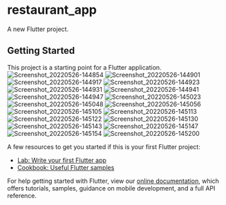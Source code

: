 # restaurant_app

A new Flutter project.

## Getting Started

This project is a starting point for a Flutter application.
![Screenshot_20220526-144854](https://user-images.githubusercontent.com/67283178/197445119-00c5f225-04c4-44dc-9d59-92f3abf58d18.jpg)
![Screenshot_20220526-144901](https://user-images.githubusercontent.com/67283178/197445175-b4964e3a-6494-42f0-821f-41f3a649d42d.jpg)
![Screenshot_20220526-144917](https://user-images.githubusercontent.com/67283178/197445238-a2c78c62-4ae1-4b3f-a89d-9ab171e68fc0.jpg)
![Screenshot_20220526-144923](https://user-images.githubusercontent.com/67283178/197445307-5918906a-045e-4296-9fe0-bef197bea5cb.jpg)
![Screenshot_20220526-144931](https://user-images.githubusercontent.com/67283178/197445349-aac063c8-4e9c-4cd5-b74f-170d4dedf782.jpg)
![Screenshot_20220526-144941](https://user-images.githubusercontent.com/67283178/197445410-2bb0a784-e529-4dd9-8f26-4b7bb225a406.jpg)
![Screenshot_20220526-144947](https://user-images.githubusercontent.com/67283178/197445448-d8a871f8-8b52-46fe-9f4b-94d95f15de99.jpg)
![Screenshot_20220526-145023](https://user-images.githubusercontent.com/67283178/197445481-1b51bee3-bafd-477e-9b02-f5277b26b28f.jpg)
![Screenshot_20220526-145048](https://user-images.githubusercontent.com/67283178/197445580-c81cea6c-b850-4c7d-b47a-fb6ea65dd562.jpg)
![Screenshot_20220526-145056](https://user-images.githubusercontent.com/67283178/197445590-f7252d8f-64e5-484c-9268-99b939ae1ccb.jpg)
![Screenshot_20220526-145105](https://user-images.githubusercontent.com/67283178/197445596-dea2e609-8f4c-4514-8bd3-d27c74fb8d8e.jpg)
![Screenshot_20220526-145113](https://user-images.githubusercontent.com/67283178/197445597-a53196dc-fc27-4d25-9393-5c58a327eed6.jpg)
![Screenshot_20220526-145122](https://user-images.githubusercontent.com/67283178/197445600-0eced349-79e9-4e0d-b072-7c2adb520451.jpg)
![Screenshot_20220526-145130](https://user-images.githubusercontent.com/67283178/197445607-11e9b05c-8ec6-4778-9ab6-4f5a1b436599.jpg)
![Screenshot_20220526-145143](https://user-images.githubusercontent.com/67283178/197445610-4708c122-ed9b-4060-a58b-e50733fb438b.jpg)
![Screenshot_20220526-145147](https://user-images.githubusercontent.com/67283178/197445612-35b6dde1-d24f-4717-8415-500270446f20.jpg)
![Screenshot_20220526-145154](https://user-images.githubusercontent.com/67283178/197445614-5ef94df7-1f96-47c7-8366-1c6c0786f184.jpg)
![Screenshot_20220526-145200](https://user-images.githubusercontent.com/67283178/197445618-0d91192c-fe86-4071-9087-4867830dc21a.jpg)



A few resources to get you started if this is your first Flutter project:

- [Lab: Write your first Flutter app](https://flutter.dev/docs/get-started/codelab)
- [Cookbook: Useful Flutter samples](https://flutter.dev/docs/cookbook)

For help getting started with Flutter, view our
[online documentation](https://flutter.dev/docs), which offers tutorials,
samples, guidance on mobile development, and a full API reference.
